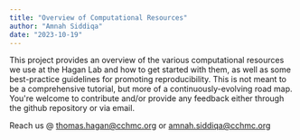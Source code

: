 ```yaml
---
title: "Overview of Computational Resources"
author: "Amnah Siddiqa"
date: "2023-10-19"
---
```





This project provides an overview of the various computational resources we use at the Hagan Lab and how to get started with them, as well as some best-practice guidelines for promoting reproducibility. This is not meant to be a comprehensive tutorial, but more of a continuously-evolving road map. You're welcome to contribute and/or provide any feedback either through the github repository or via email. 

Reach us  @ thomas.hagan@cchmc.org or amnah.siddiqa@cchmc.org

